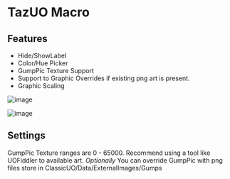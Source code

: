 # TazUO Macro
## Features
* Hide/ShowLabel
* Color/Hue Picker
* GumpPic Texture Support 
* Support to Graphic Overrides if existing png art is present.
* Graphic Scaling

![image](https://user-images.githubusercontent.com/127065794/229312941-3d757a9a-fd55-4b95-aadc-9ab063a1e46c.png)

![image](https://user-images.githubusercontent.com/127065794/229313074-ef6cd7f5-37c2-477f-a199-53d5119eb4ad.png)

## Settings
GumpPic Texture ranges are 0 - 65000. Recommend using a tool like UOFiddler to available art.
*Optionally* You can override GumpPic with png files store in ClassicUO/Data/ExternalImages/Gumps
